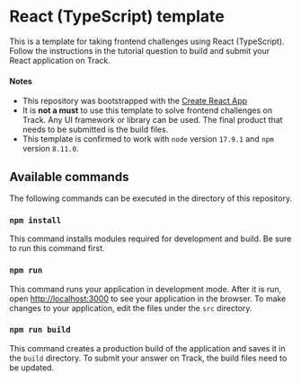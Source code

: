 # React (TypeScript) template
This is a template for taking frontend challenges using React (TypeScript).
Follow the instructions in the tutorial question to build and submit your React application on Track. 

#### **Notes**
- This repository was bootstrapped with the [Create React App](https://github.com/facebook/create-react-app)
- It is **not a must** to use this template to solve frontend challenges on Track. Any UI framework or library can be used. The final product that needs to be submitted is the build files.
- This template is confirmed to work with `node` version `17.9.1` and `npm` version `8.11.0`.

## Available commands
The following commands can be executed in the directory of this repository.

### `npm install`
This command installs modules required for development and build. Be sure to run this command first. 

### `npm run`
This command runs your application in development mode. After it is run, open [http://localhost:3000](http://localhost:3000) to see your application in the browser. To make changes to your application, edit the files under the `src` directory.

### `npm run build`
This command creates a production build of the application and saves it in the `build` directory.
To submit your answer on Track, the build files need to be updated.
